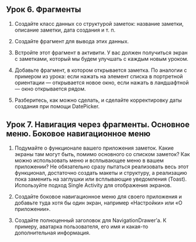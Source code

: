 <h2>Урок 6. Фрагменты</h2>

1. Создайте класс данных со структурой заметок: название заметки, описание заметки, дата создания и т. п.

2. Создайте фрагмент для вывода этих данных.

3. Встройте этот фрагмент в активити. У вас должен получиться экран с заметками, который мы будем улучшать с каждым новым уроком.

4. Добавьте фрагмент, в котором открывается заметка. По аналогии с примером из урока: если нажать на элемент списка в портретной ориентации — открывается новое окно, если нажать в ландшафтной — окно открывается рядом.

5. Разберитесь, как можно сделать, и сделайте корректировку даты создания при помощи DatePicker.

<h2>Урок 7. Навигация через фрагменты. Основное меню. Боковое навигационное меню</h2>

1. Подумайте о функционале вашего приложения заметок. Какие экраны там могут быть, помимо основного со списком заметок? Как можно использовать меню и всплывающее меню в вашем приложении? Не обязательно сразу пытаться реализовать весь этот функционал, достаточно создать макеты и структуру, а реализацию пока заменить на заглушки или всплывающие уведомления (Toast). Используйте подход Single Activity для отображения экранов.

2. Создайте боковое навигационное меню для своего приложения и добавьте туда хотя бы один экран, например «Настройки» или «О приложении».

3. Создайте полноценный заголовок для NavigationDrawer’а. К примеру, аватарка пользователя, его имя и какая-то дополнительная информация.
